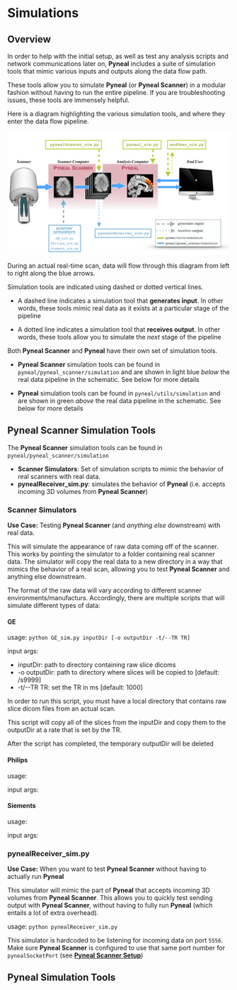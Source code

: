 # Simulations

## Overview

In order to help with the initial setup, as well as test any analysis scripts and network communications later on, **Pyneal** includes a suite of simulation tools that mimic various inputs and outputs along the data flow path.

These tools allow you to simulate **Pyneal** (or **Pyneal Scanner**) in a modular fashion without having to run the entire pipeline. If you are troubleshooting issues, these tools are immensely helpful.  

Here is a diagram highlighting the various simulation tools, and where they enter the data flow pipeline. 

![](images/simulationSchematic.png)

During an actual real-time scan, data will flow through this diagram from left to right along the blue arrows. 

Simulation tools are indicated using dashed or dotted vertical lines.

* A dashed line indicates a simulation tool that **generates input**. In other words, these tools mimic real data as it exists at a particular stage of the pipeline

* A dotted line indicates a simulation tool that **receives output**. In other words, these tools allow you to simulate the *next* stage of the pipeline

Both **Pyneal Scanner** and **Pyneal** have their own set of simulation tools. 

* **Pyneal Scanner** simulation tools can be found in `pyneal/pyneal_scanner/simulation` and are shown in light blue *below* the real data pipeline in the schematic. See below for more details

* **Pyneal** simulation tools can be found in `pyneal/utils/simulation` and are shown in green *above* the real data pipeline in the schematic. See below for more details

## Pyneal Scanner Simulation Tools

The **Pyneal Scanner** simulation tools can be found in `pyneal/pyneal_scanner/simulation`

* **Scanner Simulators**: Set of simulation scripts to mimic the behavior of real scanners with real data. 
* **pynealReceiver_sim.py**: simulates the behavior of **Pyneal** (i.e. accepts incoming 3D volumes from **Pyneal Scanner**)

### Scanner Simulators
**Use Case:** Testing **Pyneal Scanner** (and *anything else* downstream) with real data.

This will simulate the appearance of raw data coming off of the scanner. This works by pointing the simulator to a folder containing real scanner data. The simulator will copy the real data to a new directory in a way that mimics the behavior of a real scan, allowing you to test **Pyneal Scanner** and anything else downstream. 

The format of the raw data will vary according to different scanner environments/manufacturs. Accordingly, there are multiple scripts that will simulate different types of data:

#### GE

usage: `python GE_sim.py inputDir [-o outputDir -t/--TR TR]`

input args:  
 
* inputDir: path to directory containing raw slice dicoms
* -o outputDir: path to directory where slices will be copied to [default: <inputDir>/s9999]
* -t/--TR TR: set the TR in ms [default: 1000]
 
In order to run this script, you must have a local directory that contains raw slice dicom files from an actual scan. 

This script will copy all of the slices from the inputDir and copy them to the outputDir at a rate that is set by the TR. 

After the script has completed, the temporary outputDir will be deleted

#### Philips

usage: 

input args:

#### Siements

usage: 

input args:


### pynealReceiver_sim.py
**Use Case:** When you want to test **Pyneal Scanner** without having to actually run **Pyneal**

This simulator will mimic the part of **Pyneal** that accepts incoming 3D volumes from **Pyneal Scanner**. This allows you to quickly test sending output with **Pyneal Scanner**, without having to fully run **Pyneal** (which entails a lot of extra overhead). 

usage: `python pynealReceiver_sim.py`

This simulator is hardcoded to be listening for incoming data on port `5556`. Make sure **Pyneal Scanner** is configured to use that same port number for `pynealSocketPort` (see [**Pyneal Scanner Setup**](/setup.md#pyneal-scanner))
 


## Pyneal Simulation Tools
